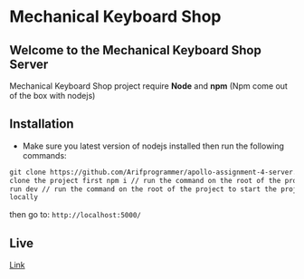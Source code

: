 # Mechanical Keyboard Shop

## Welcome to the Mechanical Keyboard Shop Server

Mechanical Keyboard Shop project require **Node** and **npm** (Npm come out of the box with nodejs)

## Installation

- Make sure you latest version of nodejs installed then run the following commands:

```html
git clone https://github.com/Arifprogrammer/apollo-assignment-4-server.git //
clone the project first npm i // run the command on the root of the project npm
run dev // run the command on the root of the project to start the project
locally
```

then go to: `http://localhost:5000/`

## Live

[Link](mechanical-keyboard-shop-server-dun.vercel.app/)
